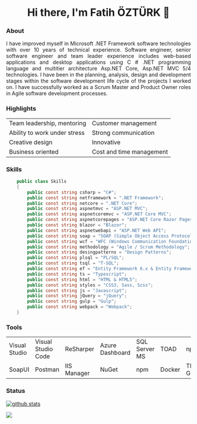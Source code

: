 <h1 align="center">Hi there, I'm Fatih ÖZTÜRK 👋</h1>

<div align="justify">
  <h3>About</h3>
  <p>I have improved myself in Microsoft .NET Framework software technologies with over 10 years of technical experience. Software engineer, senior software engineer and team leader experience includes web-based applications and desktop applications using C # .NET programming language and multitier architecture Asp.NET Core, Asp.NET MVC 5/4 technologies. I have been in the planning, analysis, design and development stages within the software development life cycle of the projects I worked on. I have successfully worked as a Scrum Master and Product Owner roles in Agile software development processes.</p>
  <h3>Highlights</h3>
  <table>
    <tr>
      <td>Team leadership, mentoring</td>
      <td>Customer management</td>
    </tr>
    <tr>
      <td>Ability to work under stress</td>
      <td>Strong communication</td>
    </tr>
    <tr>
      <td>Creative design</td>
      <td>Innovative</td>
    </tr>
    <tr>
      <td>Business oriented</td>
      <td>Cost and time management</td>
    </tr>
  </table>
</div>

### Skills
```csharp
    public class Skills
    {
        public const string csharp = "C#";
        public const string netframework = ".NET Framework";
        public const string netcore = ".NET Core";
        public const string aspnetmvc = "ASP.NET MVC";
        public const string aspnetcoremvc = "ASP.NET Core MVC";
        public const string aspnetcorepages = "ASP.NET Core Razor Pages";
        public const string blazor = "Blazor";
        public const string aspnetwebapi = "ASP.NET Web API";
        public const string soap = "SOAP (Simple Object Access Protocol)";
        public const string wcf = "WFC (Windows Communication Foundation)";
        public const string methodology = "Agile / Scrum Methodology";
        public const string desingpatterns = "Design Patterns";
        public const string plsql = "PL/SQL";
        public const string tsql = "T-SQL";
        public const string ef = "Entity Framework 6.x & Entity Framework Core";
        public const string ts = "Typescript";
        public const string html = "HTML & HTML5";
        public const string styles = "CSS3, Sass, Scss";
        public const string js = "Javascript";
        public const string jQuery = "jQuery";
        public const string gulp = "Gulp";
        public const string webpack = "Webpack";
    }
```
### Tools
<table>
    <tr>
      <td>Visual Studio</td>
      <td>Visual Studio Code</td>
      <td>ReSharper</td>
			<td>Azure Dashboard</td>
      <td>SQL Server MS</td>
			<td>TOAD</td>
			 <td>npm</td>
			<td>SourceTree</td>
    </tr>
    <tr>
      <td>SoapUI</td>
      <td>Postman</td>
			<td>IIS Manager</td>
			<td>NuGet</td>
      <td>npm</td>
			<td>Docker</td>
			<td>TFS, Github</td>
			<td></td>
    </tr>
  </table>
  
  ### Status
  [![github stats](https://github-readme-stats.vercel.app/api?username=ozturkfatih&show_icons=true&include_all_commits=true&count_private=true&theme=onedark&cache_seconds=3600)](https://github.com/ankurk91)

![](https://komarev.com/ghpvc/?username=ozturkfatih) 
